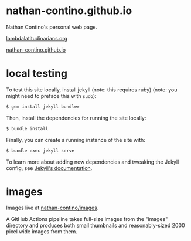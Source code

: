 # nathan-contino.github.io
Nathan Contino's personal web page.

[lambdalatitudinarians.org](https://www.lambdalatitudinarians.org)

[nathan-contino.github.io](https://nathan-contino.github.io/)

# local testing

To test this site locally, install jekyll (note: this requires ruby)
(note: you might need to preface this with `sudo`):

```bash
$ gem install jekyll bundler
```

Then, install the dependencies for running the site locally:

```bash
$ bundle install
```

Finally, you can create a running instance of the site with:

```bash
$ bundle exec jekyll serve
```

To learn more about adding new dependencies and tweaking the
Jekyll config, see [Jekyll's documentation](https://jekyllrb.com/docs/).

# images

Images live at [nathan-contino/images](https://github.com/nathan-contino/images).

A GitHub Actions pipeline takes full-size images from the "images" directory and produces both small thumbnails and reasonably-sized 2000 pixel wide images from them.
